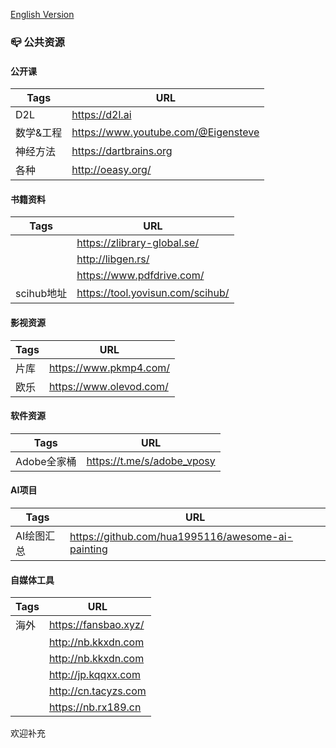 [English Version](README_EN.md)

### 📪 公共资源

#### 公开课
|Tags  |URL    |
|----------|------------------------|
|D2L|https://d2l.ai|
|数学&工程  |https://www.youtube.com/@Eigensteve|
|神经方法|https://dartbrains.org|
|各种  |http://oeasy.org/|

#### 书籍资料
|Tags   |URL    |
|----------|------------------------|
|          |https://zlibrary-global.se/|
|          |http://libgen.rs/       |
|          |https://www.pdfdrive.com/|
|scihub地址|https://tool.yovisun.com/scihub/|

#### 影视资源
|Tags   |URL    |
|----------|------------------------|
|片库      |https://www.pkmp4.com/ |
|欧乐      |https://www.olevod.com/ |

#### 软件资源
|Tags   |URL    |
|----------|------------------------|
|Adobe全家桶|https://t.me/s/adobe_vposy|

#### AI项目
|Tags  |URL    |
|----------|------------------------|
|AI绘图汇总|https://github.com/hua1995116/awesome-ai-painting|

#### 自媒体工具
|Tags  |URL    |
|----------|------------------------|
|海外   |https://fansbao.xyz/|
|      |http://nb.kkxdn.com|
|      |http://nb.kkxdn.com|
|      |http://jp.kqqxx.com|
|      |http://cn.tacyzs.com|
|      |https://nb.rx189.cn|

欢迎补充
